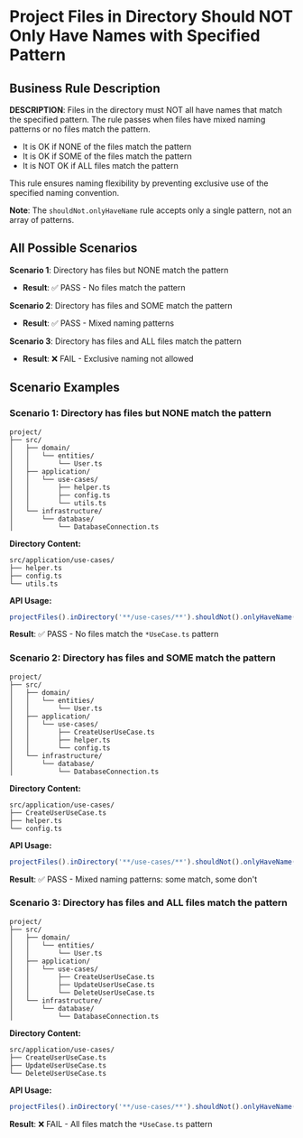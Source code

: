 # Project Files in Directory Should NOT Only Have Names with Specified Pattern

## Business Rule Description

**DESCRIPTION**: Files in the directory must NOT all have names that match the specified pattern. The rule passes when files have mixed naming patterns or no files match the pattern.

- It is OK if NONE of the files match the pattern
- It is OK if SOME of the files match the pattern
- It is NOT OK if ALL files match the pattern

This rule ensures naming flexibility by preventing exclusive use of the specified naming convention.

**Note**: The `shouldNot.onlyHaveName` rule accepts only a single pattern, not an array of patterns.

## All Possible Scenarios

**Scenario 1**: Directory has files but NONE match the pattern

- **Result**: ✅ PASS - No files match the pattern

**Scenario 2**: Directory has files and SOME match the pattern

- **Result**: ✅ PASS - Mixed naming patterns

**Scenario 3**: Directory has files and ALL files match the pattern

- **Result**: ❌ FAIL - Exclusive naming not allowed

## Scenario Examples

### Scenario 1: Directory has files but NONE match the pattern

```
project/
├── src/
│   ├── domain/
│   │   └── entities/
│   │       └── User.ts
│   ├── application/
│   │   └── use-cases/
│   │       ├── helper.ts
│   │       ├── config.ts
│   │       └── utils.ts
│   └── infrastructure/
│       └── database/
│           └── DatabaseConnection.ts
```

**Directory Content:**

```
src/application/use-cases/
├── helper.ts
├── config.ts
└── utils.ts
```

**API Usage:**

```typescript
projectFiles().inDirectory('**/use-cases/**').shouldNot().onlyHaveName('*UseCase.ts').check();
```

**Result**: ✅ PASS - No files match the `*UseCase.ts` pattern

### Scenario 2: Directory has files and SOME match the pattern

```
project/
├── src/
│   ├── domain/
│   │   └── entities/
│   │       └── User.ts
│   ├── application/
│   │   └── use-cases/
│   │       ├── CreateUserUseCase.ts
│   │       ├── helper.ts
│   │       └── config.ts
│   └── infrastructure/
│       └── database/
│           └── DatabaseConnection.ts
```

**Directory Content:**

```
src/application/use-cases/
├── CreateUserUseCase.ts
├── helper.ts
└── config.ts
```

**API Usage:**

```typescript
projectFiles().inDirectory('**/use-cases/**').shouldNot().onlyHaveName('*UseCase.ts').check();
```

**Result**: ✅ PASS - Mixed naming patterns: some match, some don't

### Scenario 3: Directory has files and ALL files match the pattern

```
project/
├── src/
│   ├── domain/
│   │   └── entities/
│   │       └── User.ts
│   ├── application/
│   │   └── use-cases/
│   │       ├── CreateUserUseCase.ts
│   │       ├── UpdateUserUseCase.ts
│   │       └── DeleteUserUseCase.ts
│   └── infrastructure/
│       └── database/
│           └── DatabaseConnection.ts
```

**Directory Content:**

```
src/application/use-cases/
├── CreateUserUseCase.ts
├── UpdateUserUseCase.ts
└── DeleteUserUseCase.ts
```

**API Usage:**

```typescript
projectFiles().inDirectory('**/use-cases/**').shouldNot().onlyHaveName('*UseCase.ts').check();
```

**Result**: ❌ FAIL - All files match the `*UseCase.ts` pattern
